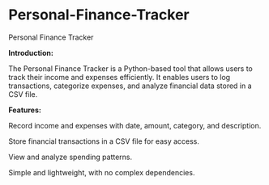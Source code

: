# Personal-Finance-Tracker

Personal Finance Tracker

**Introduction:**

The Personal Finance Tracker is a Python-based tool that allows users to track their income and expenses efficiently. It enables users to log transactions, categorize expenses, and analyze financial data stored in a CSV file.

**Features:**

Record income and expenses with date, amount, category, and description.

Store financial transactions in a CSV file for easy access.

View and analyze spending patterns.

Simple and lightweight, with no complex dependencies.
